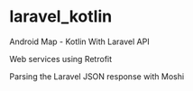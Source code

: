 # laravel_kotlin
 Android Map - Kotlin With Laravel API
 
 Web services using Retrofit
 
 Parsing the Laravel JSON response with Moshi 
 
 
